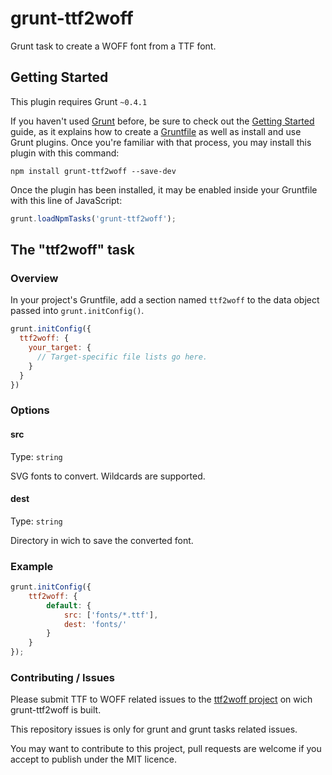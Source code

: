 # grunt-ttf2woff

Grunt task to create a WOFF font from a TTF font.

## Getting Started
This plugin requires Grunt `~0.4.1`

If you haven't used [Grunt](http://gruntjs.com/) before, be sure to check out
 the [Getting Started](http://gruntjs.com/getting-started) guide, as it
 explains how to create a [Gruntfile](http://gruntjs.com/sample-gruntfile) as
 well as install and use Grunt plugins. Once you're familiar with that process,
 you may install this plugin with this command:

```shell
npm install grunt-ttf2woff --save-dev
```

Once the plugin has been installed, it may be enabled inside your Gruntfile
 with this line of JavaScript:

```js
grunt.loadNpmTasks('grunt-ttf2woff');
```

## The "ttf2woff" task

### Overview
In your project's Gruntfile, add a section named `ttf2woff` to the data
 object passed into `grunt.initConfig()`.

```js
grunt.initConfig({
  ttf2woff: {
    your_target: {
      // Target-specific file lists go here.
    }
  }
})
```

### Options

#### src
Type: `string`

SVG fonts to convert. Wildcards are supported.

#### dest
Type: `string`

Directory in wich to save the converted font.

### Example

```js
grunt.initConfig({
    ttf2woff: {
        default: {
            src: ['fonts/*.ttf'],
            dest: 'fonts/'
        }
    }
});
```

### Contributing / Issues

Please submit TTF to WOFF related issues to the
 [ttf2woff project](https://github.com/fontello/ttf2woff)
 on wich grunt-ttf2woff is built.

This repository issues is only for grunt and grunt tasks related issues.

You may want to contribute to this project, pull requests are welcome if you
 accept to publish under the MIT licence.
